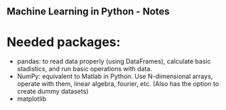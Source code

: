 ## Machine Learning in Python - Notes

# Needed packages:
+ pandas: to read data properly (using DataFrames), calculate basic stadistics, and run basic operations with data. 
+ NumPy: equivalent to Matlab in Python. Use N-dimensional arrays, operate with them, linear algebra, fourier, etc. (Also has the option to create dummy datasets)
+ matplotlib